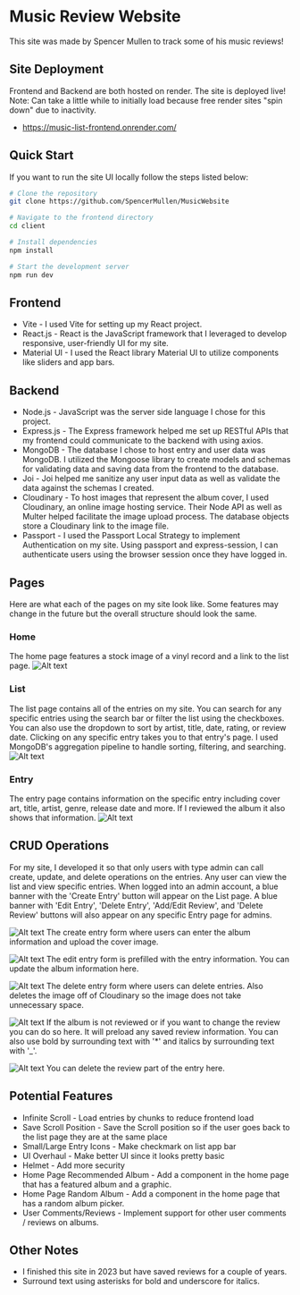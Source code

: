 # Music Review Website
This site was made by Spencer Mullen to track some of his music reviews! 

## Site Deployment
Frontend and Backend are both hosted on render. The site is deployed live! Note: Can take a little while to initially load because free render sites "spin down" due to inactivity.
- https://music-list-frontend.onrender.com/

## Quick Start
If you want to run the site UI locally follow the steps listed below:

```bash
# Clone the repository
git clone https://github.com/SpencerMullen/MusicWebsite

# Navigate to the frontend directory
cd client

# Install dependencies
npm install

# Start the development server
npm run dev
```
## Frontend
- Vite - I used Vite for setting up my React project.
- React.js - React is the JavaScript framework that I leveraged to develop responsive, user-friendly UI for my site.
- Material UI - I used the React library Material UI to utilize components like sliders and app bars.

## Backend
- Node.js - JavaScript was the server side language I chose for this project.
- Express.js - The Express framework helped me set up RESTful APIs that my frontend could communicate to the backend with using axios.
- MongoDB - The database I chose to host entry and user data was MongoDB. I utilized the Mongoose library to create models and schemas for validating data and saving data from the frontend to the database.
- Joi - Joi helped me sanitize any user input data as well as validate the data against the schemas I created.
- Cloudinary - To host images that represent the album cover, I used Cloudinary, an online image hosting service. Their Node API as well as Multer helped facilitate the image upload process. The database objects store a Cloudinary link to the image file.
- Passport - I used the Passport Local Strategy to implement Authentication on my site. Using passport and express-session, I can authenticate users using the browser session once they have logged in.

## Pages
Here are what each of the pages on my site look like. Some features may change in the future but the overall structure should look the same.

### Home
The home page features a stock image of a vinyl record and a link to the list page.
![Alt text](https://github.com/SpencerMullen/MusicWebsite/blob/main/images/home.PNG?raw=true)

### List
The list page contains all of the entries on my site. You can search for any specific entries using the search bar or filter the list using the checkboxes. You can also use the dropdown to sort by artist, title, date, rating, or review date. Clicking on any specific entry takes you to that entry's page. I used MongoDB's aggregation pipeline to handle sorting, filtering, and searching.
![Alt text](https://github.com/SpencerMullen/MusicWebsite/blob/main/images/List.PNG?raw=true)

### Entry
The entry page contains information on the specific entry including cover art, title, artist, genre, release date and more. If I reviewed the album it also shows that information.
![Alt text](https://github.com/SpencerMullen/MusicWebsite/blob/main/images/Entry.PNG?raw=true)

## CRUD Operations
For my site, I developed it so that only users with type admin can call create, update, and delete operations on the entries. Any user can view the list and view specific entries. When logged into an admin account, a blue banner with the 'Create Entry' button will appear on the List page. A blue banner with 'Edit Entry', 'Delete Entry', 'Add/Edit Review', and 'Delete Review' buttons will also appear on any specific Entry page for admins.

![Alt text](https://github.com/SpencerMullen/MusicWebsite/blob/main/images/CreateEntry.PNG?raw=true)
The create entry form where users can enter the album information and upload the cover image.

![Alt text](https://github.com/SpencerMullen/MusicWebsite/blob/main/images/EditEntry.PNG?raw=true)
The edit entry form is prefilled with the entry information. You can update the album information here.

![Alt text](https://github.com/SpencerMullen/MusicWebsite/blob/main/images/DeleteEntry.PNG?raw=true)
The delete entry form where users can delete entries. Also deletes the image off of Cloudinary so the image does not take unnecessary space.

![Alt text](https://github.com/SpencerMullen/MusicWebsite/blob/main/images/AddEditReview.PNG?raw=true)
If the album is not reviewed or if you want to change the review you can do so here. It will preload any saved review information. You can also use bold by surrounding text with '*' and italics by surrounding text with '_'.

![Alt text](https://github.com/SpencerMullen/MusicWebsite/blob/main/images/DeleteReview.PNG?raw=true)
You can delete the review part of the entry here.

## Potential Features
- Infinite Scroll - Load entries by chunks to reduce frontend load
- Save Scroll Position - Save the Scroll position so if the user goes back to the list page they are at the same place
- Small/Large Entry Icons - Make checkmark on list app bar
- UI Overhaul - Make better UI since it looks pretty basic
- Helmet - Add more security
- Home Page Recommended Album - Add a component in the home page that has a featured album and a graphic.
- Home Page Random Album - Add a component in the home page that has a random album picker.
- User Comments/Reviews - Implement support for other user comments / reviews on albums.

## Other Notes
- I finished this site in 2023 but have saved reviews for a couple of years.
- Surround text using asterisks for bold and underscore for italics.
